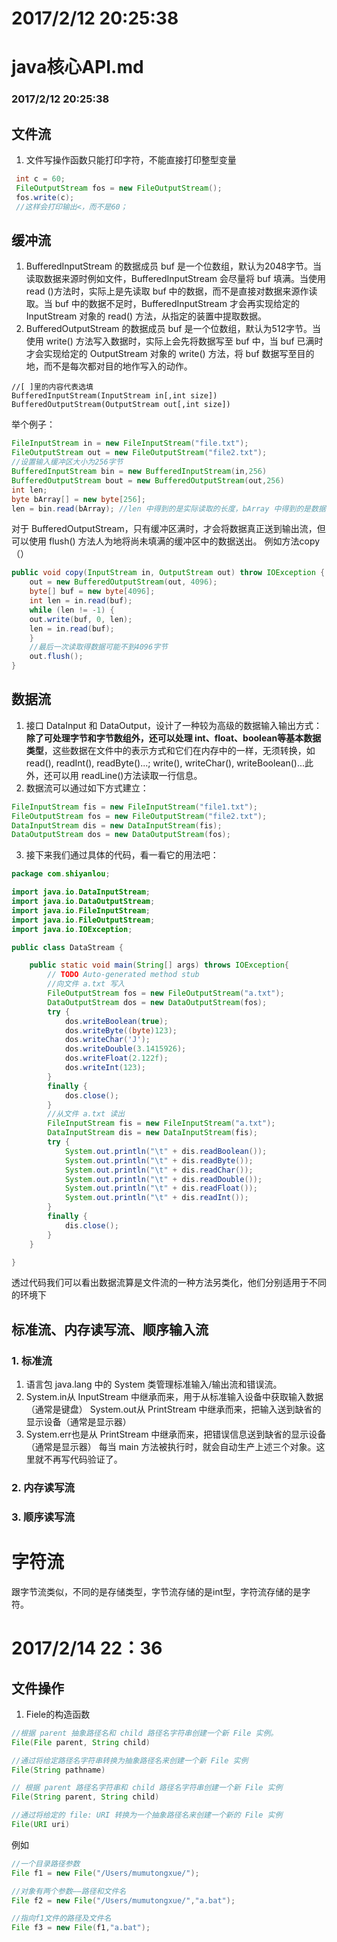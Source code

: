
# 2017/2/12 20:25:38  #
# java核心API.md  #
### 2017/2/12 20:25:38 ###
## 文件流 ##
1. 文件写操作函数只能打印字符，不能直接打印整型变量
```java
 int c = 60;
 FileOutputStream fos = new FileOutputStream();
 fos.write(c);
 //这样会打印输出<，而不是60；
```
## 缓冲流 ##
1.  BufferedInputStream 的数据成员 buf 是一个位数组，默认为2048字节。当读取数据来源时例如文件，BufferedInputStream 会尽量将 buf 填满。当使用 read ()方法时，实际上是先读取 buf 中的数据，而不是直接对数据来源作读取。当 buf 中的数据不足时，BufferedInputStream 才会再实现给定的 InputStream 对象的 read() 方法，从指定的装置中提取数据。
2.  BufferedOutputStream 的数据成员 buf 是一个位数组，默认为512字节。当使用 write() 方法写入数据时，实际上会先将数据写至 buf 中，当 buf 已满时才会实现给定的 OutputStream 对象的 write() 方法，将 buf 数据写至目的地，而不是每次都对目的地作写入的动作。 
```
//[ ]里的内容代表选填
BufferedInputStream(InputStream in[,int size])
BufferedOutputStream(OutputStream out[,int size])
```
举个例子：
```java
FileInputStream in = new FileInputStream("file.txt");
FileOutputStream out = new FileOutputStream("file2.txt");
//设置输入缓冲区大小为256字节
BufferedInputStream bin = new BufferedInputStream(in,256)
BufferedOutputStream bout = new BufferedOutputStream(out,256)
int len;
byte bArray[] = new byte[256];
len = bin.read(bArray); //len 中得到的是实际读取的长度，bArray 中得到的是数据
```
对于 BufferedOutputStream，只有缓冲区满时，才会将数据真正送到输出流，但可以使用 flush() 方法人为地将尚未填满的缓冲区中的数据送出。
例如方法copy（）
```java
public void copy(InputStream in, OutputStream out) throw IOException {
    out = new BufferedOutputStream(out, 4096);
    byte[] buf = new byte[4096];
    int len = in.read(buf);
    while (len != -1) {
    out.write(buf, 0, len);
    len = in.read(buf);
    }
    //最后一次读取得数据可能不到4096字节
    out.flush();
}
```
## 数据流 ##
1. 接口 DataInput 和 DataOutput，设计了一种较为高级的数据输入输出方式：**除了可处理字节和字节数组外，还可以处理 int、float、boolean等基本数据类型**，这些数据在文件中的表示方式和它们在内存中的一样，无须转换，如 read(), readInt(), readByte()...; write(), writeChar(), writeBoolean()...此外，还可以用 readLine()方法读取一行信息。
2. 数据流可以通过如下方式建立：
```java
FileInputStream fis = new FileInputStream("file1.txt");
FileOutputStream fos = new FileOutputStream("file2.txt");
DataInputStream dis = new DataInputStream(fis);
DataOutputStream dos = new DataOutputStream(fos);
```
3. 接下来我们通过具体的代码，看一看它的用法吧：
```java
package com.shiyanlou;

import java.io.DataInputStream;
import java.io.DataOutputStream;
import java.io.FileInputStream;
import java.io.FileOutputStream;
import java.io.IOException;

public class DataStream {

    public static void main(String[] args) throws IOException{
        // TODO Auto-generated method stub
        //向文件 a.txt 写入
        FileOutputStream fos = new FileOutputStream("a.txt");
        DataOutputStream dos = new DataOutputStream(fos);
        try {
            dos.writeBoolean(true);
            dos.writeByte((byte)123);
            dos.writeChar('J');
            dos.writeDouble(3.1415926);
            dos.writeFloat(2.122f);
            dos.writeInt(123);
        }
        finally {
            dos.close();
        }
        //从文件 a.txt 读出
        FileInputStream fis = new FileInputStream("a.txt");
        DataInputStream dis = new DataInputStream(fis);
        try {
            System.out.println("\t" + dis.readBoolean());
            System.out.println("\t" + dis.readByte());
            System.out.println("\t" + dis.readChar());
            System.out.println("\t" + dis.readDouble());
            System.out.println("\t" + dis.readFloat());
            System.out.println("\t" + dis.readInt());
        }
        finally {
            dis.close();
        }
    }

}
```
透过代码我们可以看出数据流算是文件流的一种方法另类化，他们分别适用于不同的环境下
## 标准流、内存读写流、顺序输入流 ##
### 1. 标准流 ###
1. 语言包 java.lang 中的 System 类管理标准输入/输出流和错误流。
2. System.in从 InputStream 中继承而来，用于从标准输入设备中获取输入数据（通常是键盘）
System.out从 PrintStream 中继承而来，把输入送到缺省的显示设备（通常是显示器）
3. System.err也是从 PrintStream 中继承而来，把错误信息送到缺省的显示设备（通常是显示器）
每当 main 方法被执行时，就会自动生产上述三个对象。这里就不再写代码验证了。

### 2. 内存读写流 ###

### 3. 顺序读写流 ###

# 字符流 #
跟字节流类似，不同的是存储类型，字节流存储的是int型，字符流存储的是字符。
# 2017/2/14 22：36 #
## 文件操作 ##
1. Fiele的构造函数
```java
//根据 parent 抽象路径名和 child 路径名字符串创建一个新 File 实例。 
File(File parent, String child) 

//通过将给定路径名字符串转换为抽象路径名来创建一个新 File 实例       
File(String pathname) 

// 根据 parent 路径名字符串和 child 路径名字符串创建一个新 File 实例
File(String parent, String child) 

//通过将给定的 file: URI 转换为一个抽象路径名来创建一个新的 File 实例
File(URI uri)
```
例如
```java
//一个目录路径参数
File f1 = new File("/Users/mumutongxue/");

//对象有两个参数——路径和文件名
File f2 = new File("/Users/mumutongxue/","a.bat");

//指向f1文件的路径及文件名
File f3 = new File(f1,"a.bat");
```

